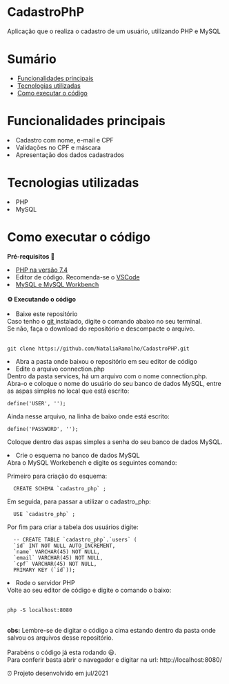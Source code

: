 # CadastroPhP
Aplicação que o realiza o cadastro de um usuário, utilizando PHP e MySQL

Sumário
=================
<!--ts-->
   * [Funcionalidades principais](#Funcionalidades-principais )
   * [Tecnologias utilizadas](#tecnologias-utilizadas)
   * [Como executar o código](#como-executar-o-código)
<!--te-->

 # Funcionalidades principais 
<li> Cadastro com nome, e-mail e CPF</li>
<li> Validações no CPF e máscara</li>
<li> Apresentação dos dados cadastrados </li>

# Tecnologias utilizadas 
<li> PHP </li>
<li> MySQL </li>

# Como executar o código 
<strong>  Pré-requisitos 📌 </strong>
<li> <a href="https://www.php.net/downloads.php#gpg-7.4" > PHP na versão 7.4 </a>  </li>
<li> Editor de código. Recomenda-se o <a href="https://code.visualstudio.com/" >VSCode </a> </li>
<li> <a href="https://www.mysql.com/downloads/" >MySQL e MySQL Workbench</a>  </li>

</br>
<strong>⚙️  Executando o código </strong>
</br>

</br>
<li> Baixe este repositório </li>
Caso tenho o <a href="https://git-scm.com/downloads" >git </a> instalado, digite o comando abaixo no seu terminal. </br>
Se não, faça o download do repositório e descompacte o arquivo.

</br>
</br>

`````
git clone https://github.com/NataliaRamalho/CadastroPHP.git
`````

<li> Abra a pasta onde baixou o repositório em seu editor de código </li>

<li> Edite o arquivo connection.php </li>
Dentro da pasta services, há um arquivo com o nome connection.php.</br> 
Abra-o e coloque o nome do usuário do seu banco de dados MySQL, 
entre as aspas simples no local que está escrito:

```
define('USER', ''); 
````

Ainda nesse arquivo, na linha de baixo onde está escrito:

```
define('PASSWORD', '');  
```
Coloque dentro das aspas simples a senha do seu banco de dados MySQL.

<li>Crie o esquema no banco de dados MySQL </li>
Abra o MySQL Workebench e digite os seguintes comando:

Primeiro para criação do esquema:
</br>

`````
  CREATE SCHEMA `cadastro_php` ;
`````
Em seguida, para passar a utilizar o cadastro_php:
</br>

`````
  USE `cadastro_php` ;
`````
Por fim para criar a tabela dos usuários digite: 
</br>

`````
  -- CREATE TABLE `cadastro_php`.`users` (
  `id` INT NOT NULL AUTO_INCREMENT,
  `name` VARCHAR(45) NOT NULL,
  `email` VARCHAR(45) NOT NULL,
  `cpf` VARCHAR(45) NOT NULL,
  PRIMARY KEY (`id`));
`````

<li> Rode o servidor PHP </li>
Volte ao seu editor de código e digite o comando o baixo: 
</br>
</br>

```
php -S localhost:8080
```
</br>
<strong>obs:</strong> Lembre-se de digitar o código a cima estando dentro da pasta onde salvou os arquivos desse repositório.
</br>
</br>
Parabéns o código já esta rodando  😃.</br>
Para conferir basta abrir o navegador e digitar na url: http://localhost:8080/   



⏰ Projeto desenvolvido em jul/2021
